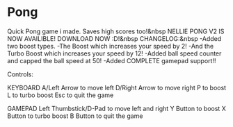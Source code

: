 # Pong
Quick Pong game i made. Saves high scores too!&nbsp
NELLIE PONG V2 IS NOW AVAILIBLE! DOWNLOAD NOW :D!&nbsp
CHANGELOG:&nbsp
-Added two boost types. 
-The Boost which increases your speed by 2!
-And the Turbo Boost which increases your speed by 12!
-Added ball speed counter and capped the ball speed at 50!
-Added COMPLETE gamepad support!!

Controls:

KEYBOARD
A/Left Arrow to move left
D/Right Arrow to move right
P to boost
L to turbo boost
Esc to quit the game

GAMEPAD
Left Thumbstick/D-Pad to move left and right
Y Button to boost
X Button to turbo boost
B Button to quit the game
